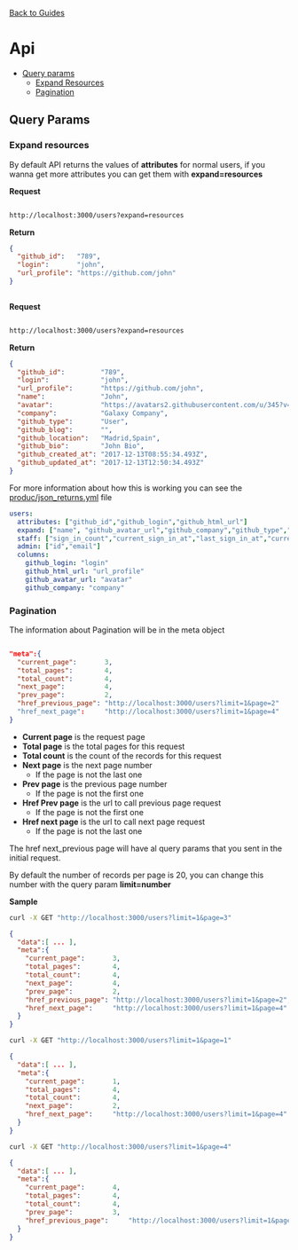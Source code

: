 [Back to Guides](../README.md)

# Api


- [Query params](#query-params)
  - [Expand Resources](#expand-resources)
  - [Pagination](#pagination)



## Query Params

### Expand resources

By default API returns the values of **attributes** for normal users, if you wanna get more attributes you can get them with **expand=resources**

**Request**
```bash

http://localhost:3000/users?expand=resources

```
**Return**
```json
{
  "github_id":   "789",
  "login":       "john",
  "url_profile": "https://github.com/john"
}
  

```
**Request**
```bash

http://localhost:3000/users?expand=resources

```
**Return**
```json
{
  "github_id":         "789",
  "login":             "john",
  "url_profile":       "https://github.com/john",
  "name":              "John",
  "avatar":            "https://avatars2.githubusercontent.com/u/345?v=4",
  "company":           "Galaxy Company",
  "github_type":       "User",
  "github_blog":       "",
  "github_location":   "Madrid,Spain",
  "github_bio":        "John Bio",
  "github_created_at": "2017-12-13T08:55:34.493Z",
  "github_updated_at": "2017-12-13T12:50:34.493Z"
}
```

For more information about how this is working you can see the [produc/json_returns.yml](https://github.com/miq-consumption/manageiq-galaxy/blob/master/product/json_returns.yml) file

```yaml
users:
  attributes: ["github_id","github_login","github_html_url"]
  expand: ["name", "github_avatar_url","github_company","github_type","github_blog","github_location","github_bio","github_created_at","github_updated_at"]
  staff: ["sign_in_count","current_sign_in_at","last_sign_in_at","current_sign_in_ip","last_sign_in_ip","created_at","updated_at"]
  admin: ["id","email"]
  columns:
    github_login: "login"
    github_html_url: "url_profile"
    github_avatar_url: "avatar"
    github_company: "company"
```
### Pagination


The information about Pagination will be in the meta object

```json

"meta":{
  "current_page":       3,
  "total_pages":        4,
  "total_count":        4,
  "next_page":          4,
  "prev_page":          2,
  "href_previous_page": "http://localhost:3000/users?limit=1&page=2"
  "href_next_page":     "http://localhost:3000/users?limit=1&page=4"
}

```

- **Current page** is the request page
- **Total page** is the total pages for this request
- **Total count** is the count of the records for this request
- **Next page** is the next page number
  - If the page is not the last one
- **Prev page** is the previous page number
  - If the page is not the first one
- **Href Prev page** is the url to call previous page request
  - If the page is not the first one
- **Href next page** is the url to call next page request
  - If the page is not the last one

The href next_previous page will have al query params that you sent in the initial request.

By default the number of records per page is 20, you can change this number with the query param **limit=number**

**Sample**

```bash
curl -X GET "http://localhost:3000/users?limit=1&page=3"
```

```json
{
  "data":[ ... ],
  "meta":{
    "current_page":       3,
    "total_pages":        4,
    "total_count":        4,
    "next_page":          4,
    "prev_page":          2,
    "href_previous_page": "http://localhost:3000/users?limit=1&page=2",
    "href_next_page":     "http://localhost:3000/users?limit=1&page=4"
  }
}
```

```bash
curl -X GET "http://localhost:3000/users?limit=1&page=1"
```

```json
{
  "data":[ ... ],
  "meta":{
    "current_page":       1,
    "total_pages":        4,
    "total_count":        4,
    "next_page":          2,
    "href_next_page":     "http://localhost:3000/users?limit=1&page=4"
  }
}
```

```bash
curl -X GET "http://localhost:3000/users?limit=1&page=4"
```

```json
{
  "data":[ ... ],
  "meta":{
    "current_page":       4,
    "total_pages":        4,
    "total_count":        4,
    "prev_page":          3,
    "href_previous_page":     "http://localhost:3000/users?limit=1&page=3"
  }
}
```
